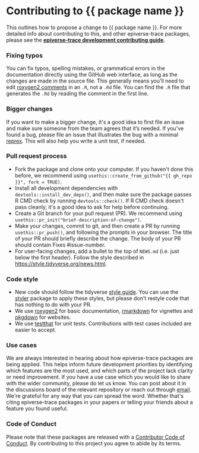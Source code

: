 # Contributing to {{ package name }}

This outlines how to propose a change to {{ package name }}. 
For more detailed info about contributing to this, and other epiverse-trace packages, please see the
[**epiverse-trace development contributing guide**](https://github.com/epiverse-trace/.github/blob/main/CONTRIBUTING.md). 

### Fixing typos 

You can fix typos, spelling mistakes, or grammatical errors in the documentation directly using the GitHub web interface, as long as the changes are made in the source file. This generally means you'll need to edit [roxygen2 comments](https://roxygen2.r-lib.org/articles/roxygen2.html) in an `.R`, not a `.Rd` file. You can find the `.R` file that generates the `.Rd` by reading the comment in the first line.

### Bigger changes

If you want to make a bigger change, it's a good idea to first file an issue and make sure someone from the team agrees that it’s needed. If you’ve found a bug, please file an issue that illustrates the bug with a minimal [reprex](https://www.tidyverse.org/help/#reprex). This will also help you write a unit test, if needed.

### Pull request process

- Fork the package and clone onto your computer. If you haven't done this before, we recommend using `usethis::create_from_github("{{ gh_repo }}", fork = TRUE)`.
- Install all development dependencies with `devtools::install_dev_deps()`, and then make sure the package passes R CMD check by running `devtools::check()`. If R CMD check doesn't pass cleanly, it's a good idea to ask for help before continuing.
- Create a Git branch for your pull request (PR). We recommend using `usethis::pr_init("brief-description-of-change")`.
- Make your changes, commit to git, and then create a PR by running `usethis::pr_push()`, and following the prompts in your browser. The title of your PR should briefly describe the change. The body of your PR should contain Fixes #issue-number.
- For user-facing changes, add a bullet to the top of `NEWS.md` (i.e. just below the first header). Follow the style described in https://style.tidyverse.org/news.html.

### Code style

- New code should follow the tidyverse [style guide](https://style.tidyverse.org/news.html). You can use the [styler](https://cran.r-project.org/web/packages/styler/index.html) package to apply these styles, but please don't restyle code that has nothing to do with your PR.
- We use [roxygen2](https://cran.r-project.org/web/packages/roxygen2/index.html) for basic documentation, [rmarkdown](https://rmarkdown.rstudio.com/docs/) for vignettes and [pkgdown](https://pkgdown.r-lib.org/) for websites.
- We use [testthat](https://cran.r-project.org/web/packages/testthat/index.html) for unit tests. Contributions with test cases included are easier to accept.

### Use cases

We are always interested in hearing about how epiverse-trace packages are being applied. This helps inform future development priorities by identifying which features are the most used, and which parts of the project lack clarity or need improvement. If you have a use case which you would like to share with the wider community, please do let us know. You can post about it in the discussions board of the relevant repository or reach out through [email](anna.carnegie@lshtm.ac.uk). We're grateful for any way that you can spread the word. Whether that's citing epiverse-trace packages in your papers or telling your friends about a feature you found useful.

### Code of Conduct

Please note that these packages are released with a [Contributor Code of Conduct](https://github.com/epiverse-trace/.github/blob/main/CODE_OF_CONDUCT.md). By contributing to this project you agree to abide by its terms.
